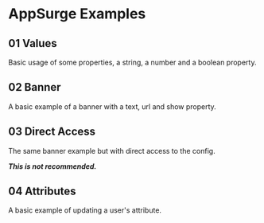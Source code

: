 # AppSurge Examples

## 01 Values

Basic usage of some properties, a string, a number and a boolean property.

## 02 Banner

A basic example of a banner with a text, url and show property.

## 03 Direct Access

The same banner example but with direct access to the config.

**_This is not recommended._**

## 04 Attributes

A basic example of updating a user's attribute.
